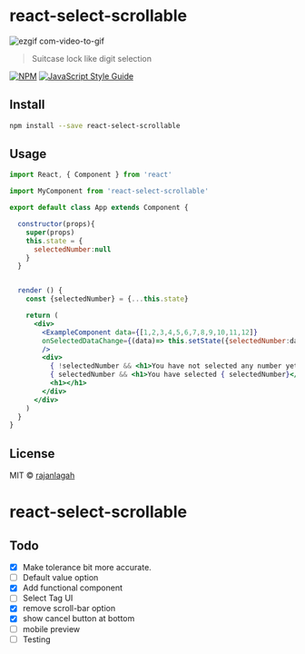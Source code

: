 # react-select-scrollable


![ezgif com-video-to-gif](https://user-images.githubusercontent.com/20952569/79513551-c3992c80-8061-11ea-955d-130debb0b570.gif)

> Suitcase lock like digit selection 

[![NPM](https://img.shields.io/npm/v/react-select-scrollable.svg)](https://www.npmjs.com/package/react-select-scrollable) [![JavaScript Style Guide](https://img.shields.io/badge/code_style-standard-brightgreen.svg)](https://standardjs.com)

## Install

```bash
npm install --save react-select-scrollable
```

## Usage

```jsx
import React, { Component } from 'react'

import MyComponent from 'react-select-scrollable'

export default class App extends Component {

  constructor(props){
    super(props)
    this.state = {  
      selectedNumber:null
    }
  }


  render () {
    const {selectedNumber} = {...this.state}

    return (
      <div>
        <ExampleComponent data={[1,2,3,4,5,6,7,8,9,10,11,12]}  
        onSelectedDataChange={(data)=> this.setState({selectedNumber:data})} 
        />
        <div>
          { !selectedNumber && <h1>You have not selected any number yet</h1>}
          { selectedNumber && <h1>You have selected { selectedNumber}</h1>}
          <h1></h1>
        </div>
      </div>
    )
  }
}
```

## License

MIT © [rajanlagah](https://github.com/rajanlagah)
# react-select-scrollable


## Todo 
- [x] Make tolerance bit more accurate.
- [ ] Default value option 
- [x] Add functional component 
- [ ] Select Tag UI 
- [x] remove scroll-bar option 
- [x] show cancel button at bottom 
- [ ] mobile preview 
- [ ] Testing 
